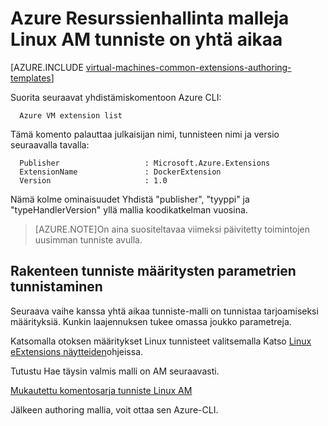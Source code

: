 <properties
   pageTitle="Authoring malleja on Linux AM | Microsoft Azure"
   description="Lisätietoja authoring Azure Resurssienhallinta malleja on Linux VMs varten"
   services="virtual-machines-linux"
   documentationCenter=""
   authors="kundanap"
   manager="timlt"
   editor=""
   tags="azure-resource-manager"/>

<tags
   ms.service="virtual-machines-linux"
   ms.devlang="na"
   ms.topic="article"
   ms.tgt_pltfrm="vm-linux"
   ms.workload="infrastructure-services"
   ms.date="03/29/2016"
   ms.author="kundanap"/>

# <a name="authoring-azure-resource-manager-templates-with-linux-vm-extensions"></a>Azure Resurssienhallinta malleja Linux AM tunniste on yhtä aikaa

[AZURE.INCLUDE [virtual-machines-common-extensions-authoring-templates](../../includes/virtual-machines-common-extensions-authoring-templates.md)]

Suorita seuraavat yhdistämiskomentoon Azure CLI:

      Azure VM extension list

Tämä komento palauttaa julkaisijan nimi, tunnisteen nimi ja versio seuraavalla tavalla:

      Publisher                   : Microsoft.Azure.Extensions  
      ExtensionName               : DockerExtension
      Version                     : 1.0

Nämä kolme ominaisuudet Yhdistä "publisher", "tyyppi" ja "typeHandlerVersion" yllä mallia koodikatkelman vuosina.

>[AZURE.NOTE]On aina suositeltavaa viimeksi päivitetty toimintojen uusimman tunniste avulla.

## <a name="identifying-the-schema-for-the-extension-configuration-parameters"></a>Rakenteen tunniste määritysten parametrien tunnistaminen

Seuraava vaihe kanssa yhtä aikaa tunniste-malli on tunnistaa tarjoamiseksi määrityksiä. Kunkin laajennuksen tukee omassa joukko parametreja.

Katsomalla otoksen määritykset Linux tunnisteet valitsemalla Katso [Linux eExtensions näytteiden](virtual-machines-linux-extensions-configuration-samples.md)ohjeissa.

Tutustu Hae täysin valmis malli on AM seuraavasti.

[Mukautettu komentosarja tunniste Linux AM](https://github.com/Azure/azure-quickstart-templates/blob/b1908e74259da56a92800cace97350af1f1fc32b/mongodb-on-ubuntu/azuredeploy.json/)

Jälkeen authoring mallia, voit ottaa sen Azure-CLI.
